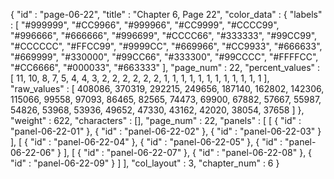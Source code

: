 {
  "id" : "page-06-22",
  "title" : "Chapter 6, Page 22",
  "color_data" : {
    "labels" : [
      "#999999",
      "#CC9966",
      "#999966",
      "#CC9999",
      "#CCCC99",
      "#996666",
      "#666666",
      "#996699",
      "#CCCC66",
      "#333333",
      "#99CC99",
      "#CCCCCC",
      "#FFCC99",
      "#9999CC",
      "#669966",
      "#CC9933",
      "#666633",
      "#669999",
      "#330000",
      "#99CC66",
      "#333300",
      "#99CCCC",
      "#FFFFCC",
      "#CC6666",
      "#000033",
      "#663333"
    ],
    "page_num" : 22,
    "percent_values" : [
      11,
      10,
      8,
      7,
      5,
      4,
      4,
      3,
      2,
      2,
      2,
      2,
      2,
      2,
      1,
      1,
      1,
      1,
      1,
      1,
      1,
      1,
      1,
      1,
      1,
      1
    ],
    "raw_values" : [
      408086,
      370319,
      292215,
      249656,
      187140,
      162802,
      142306,
      115066,
      99558,
      97093,
      86465,
      82565,
      74473,
      69900,
      67882,
      57667,
      55987,
      54826,
      53968,
      53936,
      49652,
      47330,
      43162,
      42020,
      38054,
      37658
    ]
  },
  "weight" : 622,
  "characters" : [],
  "page_num" : 22,
  "panels" : [
    [
      {
        "id" : "panel-06-22-01"
      },
      {
        "id" : "panel-06-22-02"
      },
      {
        "id" : "panel-06-22-03"
      }
    ],
    [
      {
        "id" : "panel-06-22-04"
      },
      {
        "id" : "panel-06-22-05"
      },
      {
        "id" : "panel-06-22-06"
      }
    ],
    [
      {
        "id" : "panel-06-22-07"
      },
      {
        "id" : "panel-06-22-08"
      },
      {
        "id" : "panel-06-22-09"
      }
    ]
  ],
  "col_layout" : 3,
  "chapter_num" : 6
}
